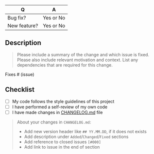 | Q             | A
| ------------- | ---
| Bug fix?      | Yes or No
| New feature?  | Yes or No

## Description

> Please include a summary of the change and which issue is fixed. Please also include relevant motivation and context. List any dependencies that are required for this change.

Fixes # (issue)

## Checklist

- [ ] My code follows the style guidelines of this project
- [ ] I have performed a self-review of my own code
- [ ] I have made changes in [CHANGELOG.md](https://github.com/tarampampam/node-docker/blob/master/CHANGELOG.md) file

> About your changes in `CHANGELOG.md`:
>
> * Add new version header like `## YY.MM.DD`, if it does not exists
> * Add description under `Added`/`Changed`/`Fixed` sections
> * Add reference to closed issues `[#000]`
> * Add link to issue in the end of section
